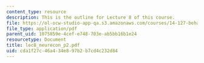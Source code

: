 ```yaml
---
content_type: resource
description: This is the outline for Lecture 8 of this course.
file: https://ol-ocw-studio-app-qa.s3.amazonaws.com/courses/14-127-behavioral-economics-and-finance-spring-2004/cda1f27c46a434e897b2b7cd4c232d84_lec8_neurecon_p2.pdf
file_type: application/pdf
parent_uid: 1075859e-4cef-e748-703e-ab5bb16b1e24
resourcetype: Document
title: lec8_neurecon_p2.pdf
uid: cda1f27c-46a4-34e8-97b2-b7cd4c232d84
---
```

